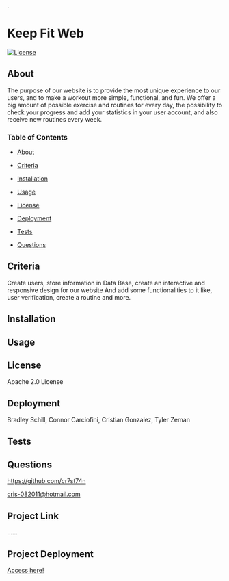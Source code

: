 .
# Keep Fit Web

[![License](https://img.shields.io/badge/License-Apache_2.0-yellowgreen.svg)](https://opensource.org/licenses/Apache-2.0)  

## About
The purpose of our website is to provide the most unique experience to our users, and to make a workout more simple, functional, and fun. We offer a big amount of possible exercise and routines for every day, the possibility to check your progress and add your statistics in your user account, and also receive new routines every week. 

### Table of Contents
 * [About](#About)

 * [Criteria](#Criteria)

 * [Installation](#Installation)

 * [Usage](#Usage)

 * [License](#License)

 * [Deployment](#Deployment)

 * [Tests](#Tests)

 * [Questions](#Questions)



## Criteria
Create users, store information in Data Base, create an interactive and responsive design for our website  And add some functionalities to it like, user verification, create a routine and more.

## Installation


## Usage


## License
Apache 2.0 License

## Deployment
Bradley Schill, Connor Carciofini, Cristian Gonzalez, Tyler Zeman

## Tests


## Questions
 

https://github.com/cr7st74n 

cris-082011@hotmail.com

## Project Link
......

## Project Deployment
[Access here!](......)


